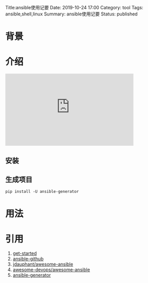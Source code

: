 Title:ansible使用记要
Date: 2019-10-24 17:00
Category: tool
Tags: ansible,shell,linux
Summary: ansible使用记要
Status: published

# 背景

# 介绍

<iframe allowtransparency="true" title="Wistia video player" allowFullscreen frameborder="0" scrolling="no" class="wistia_embed" name="wistia_embed" src="https://fast.wistia.net/embed/iframe/qrqfj371b6" width="400" height="225"></iframe>

## 安装

## 生成项目

```
pip install -U ansible-generator
```

###


# 用法

# 引用

1. [get-started](https://www.ansible.com/resources/get-started)
2. [ansible-github](https://github.com/ansible/ansible)
3. [jdauphant/awesome-ansible](https://github.com/jdauphant/awesome-ansible)
4. [awesome-devops/awesome-ansible](https://github.com/awesome-devops/awesome-ansible)
5. [ansible-generator](https://pypi.org/project/ansible-generator/)

